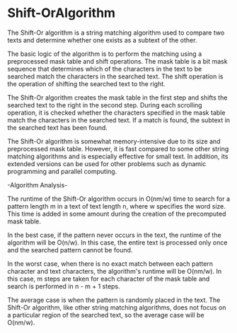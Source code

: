 # Shift-OrAlgorithm
The Shift-Or algorithm is a string matching algorithm used to compare two texts and determine whether one exists as a subtext of the other.

The basic logic of the algorithm is to perform the matching using a preprocessed mask table and shift operations. The mask table is a bit mask sequence that determines which of the characters in the text to be searched match the characters in the searched text. The shift operation is the operation of shifting the searched text to the right.

The Shift-Or algorithm creates the mask table in the first step and shifts the searched text to the right in the second step. During each scrolling operation, it is checked whether the characters specified in the mask table match the characters in the searched text. If a match is found, the subtext in the searched text has been found.

The Shift-Or algorithm is somewhat memory-intensive due to its size and preprocessed mask table. However, it is fast compared to some other string matching algorithms and is especially effective for small text. In addition, its extended versions can be used for other problems such as dynamic programming and parallel computing.

-Algorithm Analysis-

The runtime of the Shift-Or algorithm occurs in O(nm/w) time to search for a pattern length m in a text of text length n, where w specifies the word size. This time is added in some amount during the creation of the precomputed mask table.

In the best case, if the pattern never occurs in the text, the runtime of the algorithm will be O(n/w). In this case, the entire text is processed only once and the searched pattern cannot be found.

In the worst case, when there is no exact match between each pattern character and text characters, the algorithm's runtime will be O(nm/w). In this case, m steps are taken for each character of the mask table and search is performed in n - m + 1 steps.

The average case is when the pattern is randomly placed in the text. The Shift-Or algorithm, like other string matching algorithms, does not focus on a particular region of the searched text, so the average case will be O(nm/w).
